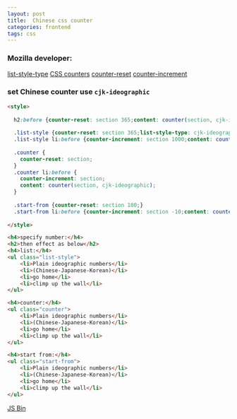 ```yaml
---
layout: post
title:  Chinese css counter
categories: frontend
tags: css
---
```

### Mozilla developer:
<a href="https://developer.mozilla.org/en-US/docs/Web/CSS/list-style-type" class="btn btn-yellow"><span>list-style-type</span></a>
<a href="https://developer.mozilla.org/en-US/docs/Web/Guide/CSS/Counters" class="btn"><span>CSS counters</span></a>
<a href="https://developer.mozilla.org/en-US/docs/Web/CSS/counter-reset" class="btn btn-blue"><span>counter-reset</span></a>
<a href="https://developer.mozilla.org/en-US/docs/Web/CSS/counter-increment" class="btn btn-green"><span>counter-increment</span></a>

### set Chinese counter use `cjk-ideographic`

```html
<style>
  
  h2:before {counter-reset: section 365;content: counter(section, cjk-ideographic);}
  
  .list-style {counter-reset: section 365;list-style-type: cjk-ideographic;}
  .list-style li:before {counter-increment: section 1000;content: counter(section, cjk-ideographic)}
  
  .counter {
    counter-reset: section;
  }
  .counter li:before {
    counter-increment: section;
    content: counter(section, cjk-ideographic);
  }
  
  .start-from {counter-reset: section 100;}
  .start-from li:before {counter-increment: section -10;content: counter(section, cjk-ideographic);}
  
</style>

<h4>specify number:</h4>
<h2>then effect as below</h2>
<h4>list:</h4>
<ul class="list-style">
    <li>Plain ideographic numbers</li>
    <li>(Chinese-Japanese-Korean)</li>
    <li>go home</li>
    <li>climp up the wall</li>
</ul>

<h4>counter:</h4>
<ul class="counter">
    <li>Plain ideographic numbers</li>
    <li>(Chinese-Japanese-Korean)</li>
    <li>go home</li>
    <li>climp up the wall</li>
</ul>

<h4>start from:</h4>
<ul class="start-from">
    <li>Plain ideographic numbers</li>
    <li>(Chinese-Japanese-Korean)</li>
    <li>go home</li>
    <li>climp up the wall</li>
</ul>
```
<a class="jsbin-embed" href="http://jsbin.com/edONIyEC/7/embed?html,output">JS Bin</a><script src="http://static.jsbin.com/js/embed.js"></script>